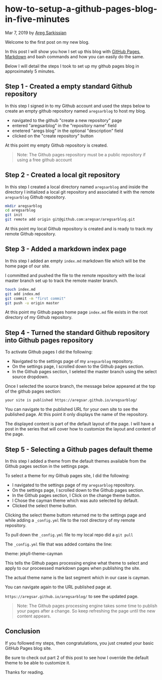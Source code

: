 # how-to-setup-a-github-pages-blog-in-five-minutes

Mar 7, 2019 by [Areg Sarkissian](https://aregsar.com/about)

Welcome to the first post on my new blog.

In this post I will show you how I set up this blog with [GitHub Pages](https://pages.github.com/), [Markdown](https://commonmark.org/help/) and bash commands and how you can easily do the same.

Below I will detail the steps I took to set up my github pages blog in approximately 5 minutes.

## Step 1 - Created a empty standard Github repository

In this step I signed in to my Github account and used the steps below to create an empty github repository named `aregsarblog` to host my blog.

+ navigated to the github "create a new repository" page
+ entered "aregsarblog" in the "repository name" field
+ enetered "aregs blog" in the optional "description" field
+ clicked on the "create repository" button

At this point my empty Github repository is created.

> Note: The Github pages repository must be a public repository if using a free github account

## Step 2 - Created a local git repository

In this step I created a local directory named `aregsarblog` and inside the directory I initialized a local git repository and associated it with the remote `aregsarblog` Github repository.

```bash
mkdir aregsarblog
cd aregsarblog
git init
git remote add origin git@github.com:aregsar/aregsarblog.git
```

At this point my local Github repository is created and is ready to track my remote Github repository.

## Step 3 - Added a markdown index page

In this step I added an empty `index.md` markdown file which will be the home page of our site.

I committed and pushed the file to the remote repository with the local master branch set up to track the remote master branch.

```bash
touch index.md
git add index.md
git commit -m "first commit"
git push -u origin master
```

At this point my Github pages home page `index.md` file exists in the root directory of my Github repository.

## Step 4 - Turned the standard Github repository into Github pages repository

To activate Github pages I did the following:

+ Navigated to the settings page of my `aregsarblog` repository.
+ On the settings page, I scrolled down to the Github pages section.
+ In the Github pages section, I seleted the master branch using the select source dropdown.

Once I selected the source branch, the message below appeared at the top of the github pages section:

`your site is published https://aregsar.github.io/aregsarblog/`

You can navigate to the published URL for your own site to see the published page. At this point it only displays the name of the repository.

The displayed content is part of the default layout of the page. I will have a post in the series that will cover how to customize the layout and content of the page.

## Step 5 - Selecting a Github pages default theme

In this step I added a theme from the default themes available from the Github pages section in the settings page.

To select a theme for my Github pages site, I did the following:

+ I navigated to the settings page of my `aregsarblog` repository.
+ On the settings page, I scrolled down to the Github pages section.
+ In the Github pages section, I Click on the change theme button.
+ I Chose the cayman theme which was auto selected by default.
+ Clicked the select theme button.

Clicking the select theme buttom returned me to the settings page and while adding a `_config.yml` file to the root directory of my remote repository.

To pull down the `_config.yml` file to my local repo did a `git pull`

The `_config.yml` file that was added contains the line:

theme: jekyll-theme-cayman

This tells the Github pages processing engine what theme to select and apply to our proceessed markdown pages when publishing the site.

The actual theme name is the last segment which in our case is cayman.

You can navigate again to the URL published page at.

`https://aregsar.github.io/aregsarblog/` to see the updated page.

> Note: The Github pages processing engine takes some time to publish your pages after a change. So keep refreshing the page until the new content appears.

## Conclusion

If you followed my steps, then congratulations, you just created your basic GitHub Pages blog site.

Be sure to check out part 2 of this post to see how I override the default theme to be able to customize it.

Thanks for reading.
